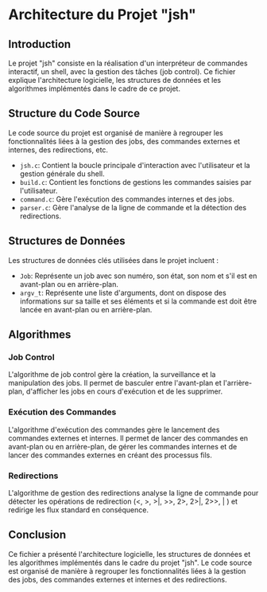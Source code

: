 # Architecture du Projet "jsh"

## Introduction

Le projet "jsh" consiste en la réalisation d'un interpréteur de commandes interactif, un shell, avec la gestion des tâches (job control). Ce fichier explique l'architecture logicielle, les structures de données et les algorithmes implémentés dans le cadre de ce projet.

## Structure du Code Source

Le code source du projet est organisé de manière à regrouper les fonctionnalités liées à la gestion des jobs, des commandes externes et internes, des redirections, etc.

- `jsh.c`: Contient la boucle principale d'interaction avec l'utilisateur et la gestion générale du shell.
- `build.c`: Contient les fonctions de gestions les commandes saisies par l'utilisateur.
- `command.c`: Gère l'exécution des commandes internes et des jobs.
- `parser.c`: Gère l'analyse de la ligne de commande et la détection des redirections.

## Structures de Données

Les structures de données clés utilisées dans le projet incluent :
- `Job`: Représente un job avec son numéro, son état, son nom et s'il est en avant-plan ou en arrière-plan.
- `argv_t`: Représente une liste d'arguments, dont on dispose des informations sur sa taille et ses éléments et si la commande est doit être lancée en avant-plan ou en arrière-plan.

## Algorithmes

### Job Control
L'algorithme de job control gère la création, la surveillance et la manipulation des jobs. Il permet de basculer entre l'avant-plan et l'arrière-plan, d'afficher les jobs en cours d'exécution et de les supprimer.

### Exécution des Commandes
L'algorithme d'exécution des commandes gère le lancement des commandes externes et internes. Il permet de lancer des commandes en avant-plan ou en arrière-plan, de gérer les commandes internes et de lancer des commandes externes en créant des processus fils.

### Redirections
L'algorithme de gestion des redirections analyse la ligne de commande pour détecter les opérations de redirection (<, >, >|, >>, 2>, 2>|, 2>>, | ) et redirige les flux standard en conséquence.

## Conclusion

Ce fichier a présenté l'architecture logicielle, les structures de données et les algorithmes implémentés dans le cadre du projet "jsh". Le code source est organisé de manière à regrouper les fonctionnalités liées à la gestion des jobs, des commandes externes et internes et des redirections.
